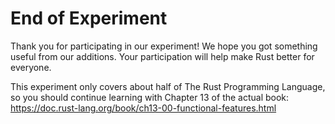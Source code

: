 # End of Experiment

Thank you for participating in our experiment! We hope you got something useful from our additions. Your participation will help make Rust better for everyone.

This experiment only covers about half of The Rust Programming Language, so you should continue learning with Chapter 13 of the actual book: <https://doc.rust-lang.org/book/ch13-00-functional-features.html>